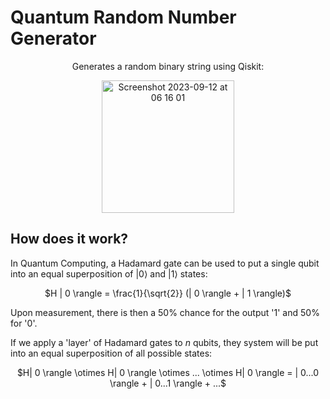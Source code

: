 # Quantum Random Number Generator
<p align="center">
    Generates a random binary string using Qiskit:
</p>

<p align="center">
  <img width="212" alt="Screenshot 2023-09-12 at 06 16 01" src="https://github.com/matt-jung/quantum-random-number-generator/assets/133035195/46e0d378-93c4-4916-bc05-195a1edee14d">
</p>

## How does it work?
In Quantum Computing, a Hadamard gate can be used to put a single qubit into an equal superposition of $| 0 \rangle$ and $| 1 \rangle$ states:

<p align='center'>
    $H | 0 \rangle = \frac{1}{\sqrt{2}} (| 0 \rangle + | 1 \rangle)$
</p>

Upon measurement, there is then a 50% chance for the output '1' and 50% for '0'.

If we apply a 'layer' of Hadamard gates to $n$ qubits, they system will be put into an equal superposition of all possible states:
<p align='center'>
    $H| 0 \rangle \otimes H| 0 \rangle \otimes ... \otimes H| 0 \rangle = | 0...0 \rangle + | 0...1 \rangle + ...$
</p>



